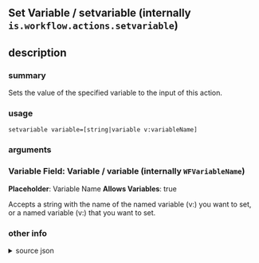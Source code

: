 
## Set Variable / setvariable (internally `is.workflow.actions.setvariable`)



## description
### summary
Sets the value of the specified variable to the input of this action.


### usage
`setvariable variable=[string|variable v:variableName]`

### arguments
### Variable Field: Variable / variable (internally `WFVariableName`)
**Placeholder**: Variable Name
**Allows Variables**: true


Accepts a string with the name of the named variable (v:) you want to set,
or a named variable (v:) that you want to set.


### other info

<details><summary>source json</summary>
```json
{
	"ActionClass": "WFSetVariableAction",
	"ActionKeywords": [
		"programming",
		"scripting",
		"var"
	],
	"Category": "Scripting",
	"Description": {
		"DescriptionSummary": "Sets the value of the specified variable to the input of this action."
	},
	"IconName": "Variable.png",
	"Input": {
		"Multiple": true,
		"Required": true,
		"Types": [
			"WFContentItem"
		]
	},
	"InputPassthrough": true,
	"Name": "Set Variable",
	"Parameters": [
		{
			"Class": "WFVariableFieldParameter",
			"Key": "WFVariableName",
			"Label": "Variable",
			"Placeholder": "Variable Name",
			"TextAlignment": "Right"
		}
	],
	"Subcategory": "Variables"
}
```
</details>
